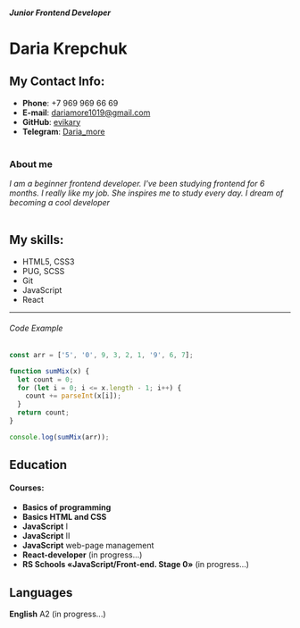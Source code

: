 ##### Junior Frontend Developer<br/>

# Daria Krepchuk

## My Contact Info:

- **Phone**: +7 969 969 66 69
- **E-mail**: dariamore1019@gmail.com
- **GitHub**: [evikary](https://github.com/evikary)
- **Telegram**: [Daria_more](@daria_more999)<br/><br/>

### About me

_I am a beginner frontend developer. I've been studying frontend for 6 months. I really like my job. She inspires me to study every day. I dream of becoming a cool developer_ <br/><br/>

## My skills:

- HTML5, CSS3
- PUG, SCSS
- Git
- JavaScript
- React

---

###### Code Example

```js
const arr = ['5', '0', 9, 3, 2, 1, '9', 6, 7];

function sumMix(x) {
  let count = 0;
  for (let i = 0; i <= x.length - 1; i++) {
    count += parseInt(x[i]);
  }
  return count;
}

console.log(sumMix(arr));
```

## Education

#### **Courses**:

- **Basics of programming**
- **Basics HTML and CSS**
- **JavaScript** I
- **JavaScript** II
- **JavaScript** web-page management
- **React-developer** (in progress...)
- **RS Schools «JavaScript/Front-end. Stage 0»** (in progress...)

## Languages

**English** A2 (in progress...)

